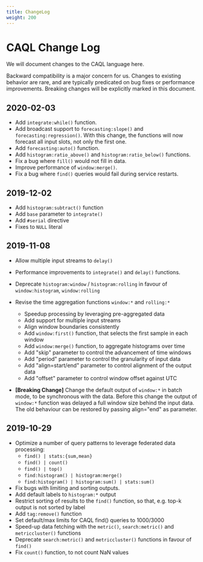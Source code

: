 ```yaml
---
title: ChangeLog
weight: 200
---
```


# CAQL Change Log

We will document changes to the CAQL language here.

Backward compatibility is a major concern for us.
Changes to existing behavior are rare, and are typically predicated on bug fixes or performance improvements.
Breaking changes will be explicitly marked in this document.

## 2020-02-03

- Add `integrate:while()` function.
- Add broadcast support to `forecasting:slope()` and `forecasting:regression()`. With this change, the functions will now forecast all input slots, not only the first one.
- Add `forecasting:auto()` function.
- Add `histogram:ratio_above()` and `histogram:ratio_below()` functions.
- Fix a bug where `fill()` would not fill in data.
- Improve performance of `window:merge()`.
- Fix a bug where `find()` queries would fail during service restarts.

## 2019-12-02

- Add `histogram:subtract()` function
- Add `base` parameter to `integrate()`
- Add `#serial` directive
- Fixes to `NULL` literal

## 2019-11-08

- Allow multiple input streams to `delay()`

- Performance improvements to `integrate()` and `delay()` functions.

- Deprecate `histogram:window` / `histogram:rolling` in favour of `window:histogram`, `window:rolling`

- Revise the time aggregation functions `window:*` and `rolling:*`
  - Speedup processing by leveraging pre-aggregated data
  - Add support for multiple input streams
  - Align window boundaries consistently
  - Add `window:first()` function, that selects the first sample in each window
  - Add `window:merge()` function, to aggregate histograms over time
  - Add "skip" parameter to control the advancement of time windows
  - Add "period" parameter to control the granularity of input data
  - Add "align=start/end" parameter to control alignment of the output data
  - Add "offset" parameter to control window offset against UTC

- **\[Breaking Change\]**
  Change the default output of `window:*` in batch mode, to be synchronous with the data.
  Before this change the output of `window:*` function was delayed a full window size behind the input data.
  The old behaviour can be restored by passing align="end" as parameter.

## 2019-10-29

- Optimize a number of query patterns to leverage federated data processing:
  - `find() | stats:{sum,mean}`
  - `find() | count()`
  - `find() | top()`
  - `find:histogram() | histogram:merge()`
  - `find:histogram() | histogram:sum() | stats:sum()`
- Fix bugs with limiting and sorting outputs.
- Add default labels to `histogram:*` output
- Restrict sorting of results to the `find()` function, so that, e.g. top-k output is not sorted by label
- Add `tag:remove()` function
- Set default/max limits for CAQL find() queries to 1000/3000
- Speed-up data fetching with the `metric()`, `search:metric()` and `metriccluster()` functions
- Deprecate `search:metric()` and `metriccluster()` functions in favour of `find()`
- Fix `count()` function, to not count NaN values
